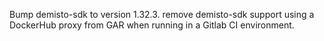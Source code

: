 Bump demisto-sdk to version 1.32.3.
remove demisto-sdk support using a DockerHub proxy from GAR when running in a Gitlab CI environment.